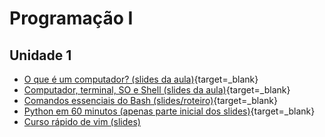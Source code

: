 # Programação I

## Unidade 1

- [O que é um computador? (slides da aula)](/p1-conteudo/0.1-o-que-eh-um-computador){target=_blank}
- [Computador, terminal, SO e Shell (slides da aula)](/p1-conteudo/0.2-computador-terminal-so-e-shell){target=_blank}
- [Comandos essenciais do Bash (slides/roteiro)](/p1-conteudo/0.3-comandos-essenciais-do-bash){target=_blank}
- [Python em 60 minutos (apenas parte inicial dos slides)](/p1-conteudo/1.1-python-em-60-minutos){target=_blank}
- [Curso rápido de vim (slides)](http://www.dsc.ufcg.edu.br/~dalton/vim)
